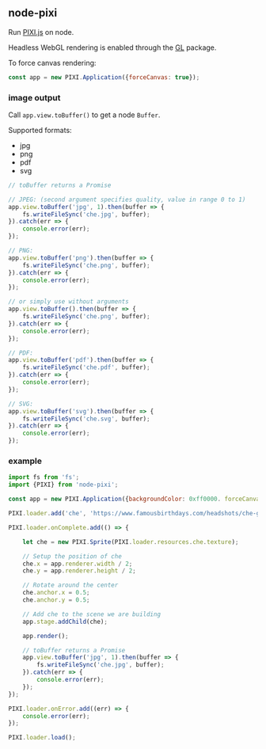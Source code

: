 ## node-pixi

Run [PIXI.js](https://github.com/pixijs/pixi.js/) on node.

Headless WebGL rendering is enabled through the [GL](https://www.npmjs.com/package/gl) package.

To force canvas rendering:

```javascript
const app = new PIXI.Application({forceCanvas: true});
```

### image output

Call ```app.view.toBuffer()``` to get a node ```Buffer```.

Supported formats:

-  jpg
-  png
-  pdf
-  svg

```javascript
// toBuffer returns a Promise

// JPEG: (second argument specifies quality, value in range 0 to 1)
app.view.toBuffer('jpg', 1).then(buffer => {
    fs.writeFileSync('che.jpg', buffer);
}).catch(err => {
    console.error(err);
});

// PNG:
app.view.toBuffer('png').then(buffer => {
    fs.writeFileSync('che.png', buffer);
}).catch(err => {
    console.error(err);
});

// or simply use without arguments
app.view.toBuffer().then(buffer => {
    fs.writeFileSync('che.png', buffer);
}).catch(err => {
    console.error(err);
});

// PDF:
app.view.toBuffer('pdf').then(buffer => {
    fs.writeFileSync('che.pdf', buffer);
}).catch(err => {
    console.error(err);
});

// SVG:
app.view.toBuffer('svg').then(buffer => {
    fs.writeFileSync('che.svg', buffer);
}).catch(err => {
    console.error(err);
});
```

### example

```javascript
import fs from 'fs';
import {PIXI} from 'node-pixi';

const app = new PIXI.Application({backgroundColor: 0xff0000. forceCanvas: false});

PIXI.loader.add('che', 'https://www.famousbirthdays.com/headshots/che-guevara-1.jpg');

PIXI.loader.onComplete.add(() => {

    let che = new PIXI.Sprite(PIXI.loader.resources.che.texture);

    // Setup the position of che
    che.x = app.renderer.width / 2;
    che.y = app.renderer.height / 2;

    // Rotate around the center
    che.anchor.x = 0.5;
    che.anchor.y = 0.5;

    // Add che to the scene we are building
    app.stage.addChild(che);

    app.render();

    // toBuffer returns a Promise
    app.view.toBuffer('jpg', 1).then(buffer => {
        fs.writeFileSync('che.jpg', buffer);
    }).catch(err => {
        console.error(err);
    });
});

PIXI.loader.onError.add((err) => {
    console.error(err);
});

PIXI.loader.load();

```
